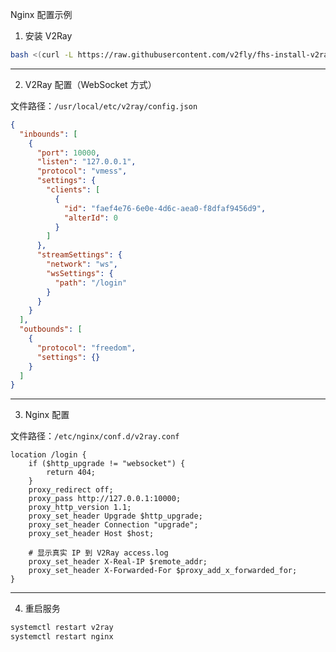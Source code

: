 Nginx 配置示例

1. 安装 V2Ray
```bash
bash <(curl -L https://raw.githubusercontent.com/v2fly/fhs-install-v2ray/master/install-release.sh)
```

---

2. V2Ray 配置（WebSocket 方式）

文件路径：`/usr/local/etc/v2ray/config.json`

```json
{
  "inbounds": [
    {
      "port": 10000,
      "listen": "127.0.0.1",
      "protocol": "vmess",
      "settings": {
        "clients": [
          {
            "id": "faef4e76-6e0e-4d6c-aea0-f8dfaf9456d9",
            "alterId": 0
          }
        ]
      },
      "streamSettings": {
        "network": "ws",
        "wsSettings": {
          "path": "/login"
        }
      }
    }
  ],
  "outbounds": [
    {
      "protocol": "freedom",
      "settings": {}
    }
  ]
}
```

---

3. Nginx 配置

文件路径：`/etc/nginx/conf.d/v2ray.conf`

```nginx
location /login {
    if ($http_upgrade != "websocket") {
        return 404;
    }
    proxy_redirect off;
    proxy_pass http://127.0.0.1:10000;
    proxy_http_version 1.1;
    proxy_set_header Upgrade $http_upgrade;
    proxy_set_header Connection "upgrade";
    proxy_set_header Host $host;

    # 显示真实 IP 到 V2Ray access.log
    proxy_set_header X-Real-IP $remote_addr;
    proxy_set_header X-Forwarded-For $proxy_add_x_forwarded_for;
}
```

---

4. 重启服务

```bash
systemctl restart v2ray
systemctl restart nginx
```
